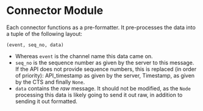 # Connector Module

Each connector functions as a pre-formatter. It pre-processes the data into a tuple of the following
layout:

```
(event, seq_no, data)
```

- Whereas `event` is the channel name this data came on.
- `seq_no` is the sequence number as given by the server to this message. If the API does not
provide sequence numbers, this is replaced (in order of priority): API_timestamp as given by the
server, Timestamp, as given by the CTS and finally `None`.
 - `data` contains the *raw* message. It should not be modified, as the `Node` processing this
 data is likely going to send it out raw, in addition to sending it out formatted.
